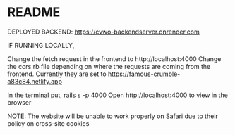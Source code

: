 # README

DEPLOYED BACKEND: https://cvwo-backendserver.onrender.com

IF RUNNING LOCALLY,

Change the fetch request in the frontend to http://localhost:4000 
Change the cors.rb file depending on where the requests are coming from the frontend. Currently they are set to https://famous-crumble-a83c84.netlify.app

 In the terminal put,
 rails s -p 4000
 Open http://localhost:4000 to view in the browser

 NOTE: The website will be unable to work properly on Safari due to their policy on cross-site cookies
 
 
